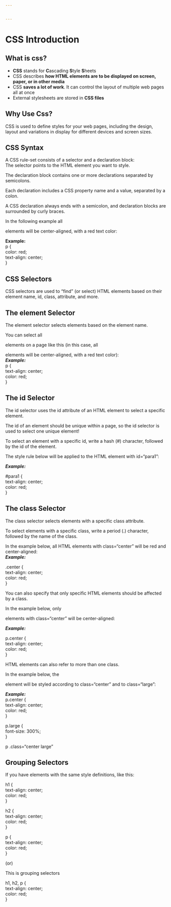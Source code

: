 ```yaml
---


---
```


<h1 id="css--introduction">CSS  Introduction</h1>
<h2 id="what-is-css">What is css?</h2>
<ul>
<li><strong>CSS</strong>  stands for  <strong>C</strong>ascading  <strong>S</strong>tyle  <strong>S</strong>heets</li>
<li>CSS describes  <strong>how HTML elements are to be displayed on screen, paper, or in other media</strong></li>
<li>CSS  <strong>saves a lot of work</strong>. It can control the layout of multiple web pages all at once</li>
<li>External stylesheets are stored in  <strong>CSS files</strong></li>
</ul>
<h2 id="why-use-css">Why Use Css?</h2>
<p>CSS is used to define styles for your web pages, including the design, layout and variations in display for different devices and screen sizes.</p>
<h2 id="css-syntax">CSS Syntax</h2>
<p>A CSS rule-set consists of a selector and a declaration block:<br>
The selector points to the HTML element you want to style.</p>
<p>The declaration block contains one or more declarations separated by semicolons.</p>
<p>Each declaration includes a CSS property name and a value, separated by a colon.</p>
<p>A CSS declaration always ends with a semicolon, and declaration blocks are surrounded by curly braces.</p>
<p>In the following example all </p><p> elements will be center-aligned, with a red text color:</p>
<p><strong>Example:</strong><br>
p {<br>
color:  red;<br>
text-align:  center;<br>
}</p>
<h2 id="css-selectors">CSS Selectors</h2>
<p>CSS selectors are used to “find” (or select) HTML elements based on their element name, id, class, attribute, and more.</p>
<h2 id="the-element-selector">The element Selector</h2>
<p>The element selector selects elements based on the element name.</p>
<p>You can select all </p><p> elements on a page like this (in this case, all </p><p> elements will be center-aligned, with a red text color):<br>
<em><strong>Example:</strong></em><br>
p {<br>
text-align:  center;<br>
color:  red;<br>
}</p>
<h2 id="the-id-selector">The id Selector</h2>
<p>The id selector uses the id attribute of an HTML element to select a specific element.</p>
<p>The id of an element should be unique within a page, so the id selector is used to select one unique element!</p>
<p>To select an element with a specific id, write a hash (#) character, followed by the id of the element.</p>
<p>The style rule below will be applied to the HTML element with id=“para1”:</p>
<p><em><strong>Example:</strong></em></p>
<p>#para1 {<br>
text-align:  center;<br>
color:  red;<br>
}</p>
<h2 id="the-class-selector">The class Selector</h2>
<p>The class selector selects elements with a specific class attribute.</p>
<p>To select elements with a specific class, write a period (.) character, followed by the name of the class.</p>
<p>In the example below, all HTML elements with class=“center” will be red and center-aligned:<br>
<em><strong>Example:</strong></em></p>
<p>.center {<br>
text-align:  center;<br>
color:  red;<br>
}</p>
<p>You can also specify that only specific HTML elements should be affected by a class.</p>
<p>In the example below, only </p><p> elements with class=“center” will be center-aligned:</p>
<p><em><strong>Example:</strong></em></p>
<p>p.center {<br>
text-align:  center;<br>
color:  red;<br>
}</p>
<p>HTML elements can also refer to more than one class.</p>
<p>In the example below, the </p><p> element will be styled according to class=“center” and to class=“large”:</p>
<p><em><strong>Example:</strong></em><br>
p.center {<br>
text-align: center;<br>
color: red;<br>
}</p>
<p>p.large {<br>
font-size: 300%;<br>
}</p>
<p>p .class=“center large”</p>
<h2 id="grouping-selectors">Grouping Selectors</h2>
<p>If you have elements with the same style definitions, like this:</p>
<p>h1 {<br>
text-align:  center;<br>
color:  red;<br>
}</p>
<p>h2 {<br>
text-align:  center;<br>
color:  red;<br>
}</p>
<p>p {<br>
text-align:  center;<br>
color:  red;<br>
}</p>
<p>(or)</p>
<p>This is grouping selectors</p>
<p>h1, h2, p {<br>
text-align:  center;<br>
color:  red;<br>
}</p>

